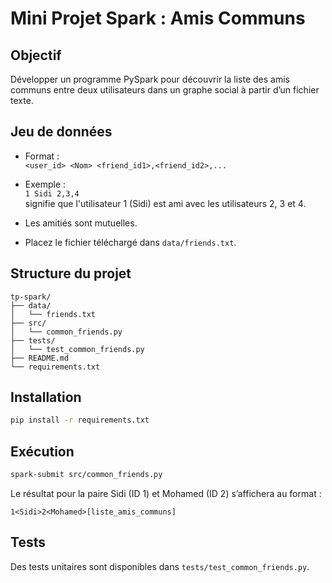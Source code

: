 # Mini Projet Spark : Amis Communs

## Objectif

Développer un programme PySpark pour découvrir la liste des amis communs entre deux utilisateurs dans un graphe social à partir d’un fichier texte.

## Jeu de données

- Format :  
  `<user_id> <Nom> <friend_id1>,<friend_id2>,...`
- Exemple :  
  `1 Sidi 2,3,4`  
  signifie que l'utilisateur 1 (Sidi) est ami avec les utilisateurs 2, 3 et 4.

- Les amitiés sont mutuelles.

- Placez le fichier téléchargé dans `data/friends.txt`.

## Structure du projet

```
tp-spark/
├── data/
│   └── friends.txt
├── src/
│   └── common_friends.py
├── tests/
│   └── test_common_friends.py
├── README.md
└── requirements.txt
```

## Installation

```bash
pip install -r requirements.txt
```

## Exécution

```bash
spark-submit src/common_friends.py
```

Le résultat pour la paire Sidi (ID 1) et Mohamed (ID 2) s’affichera au format :

```
1<Sidi>2<Mohamed>[liste_amis_communs]
```

## Tests

Des tests unitaires sont disponibles dans `tests/test_common_friends.py`.
